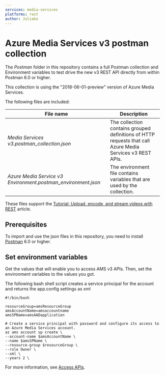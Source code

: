 ```yaml
---
services: media-services
platforms: rest
author: Juliako
---
```


# Azure Media Services v3 postman collection 

The *Postman* folder in this repository contains a full Postman collection and Environment variables to test drive the new v3 REST API directly from within Postman 6.0 or higher.

This collection is using the "2018-06-01-preview" version of Azure Media Services.

The following files are included:

|File name|Description|
|---|---|
|*Media Services v3.postman_collection.json*|The collection contains grouped definitions of HTTP requests that call Azure Media Services v3 REST APIs.|
|*Azure Media Service v3 Environment.postman_environment.json*|The environment file contains variables that are used by the collection. |

These files support the [Tutorial: Upload, encode, and stream videos with REST](https://docs.microsoft.com/azure/media-services/latest/stream-files-tutorial-with-rest) article.

## Prerequisites

To import and use the json files in this repository, you need to install [Postman](https://www.getpostman.com/) 6.0 or higher.

## Set environment variables

Get the values that will enable you to access AMS v3 APIs. Then, set the environment variables to the values you got. 

The following bash shell script creates a service principal for the account and returns the app.config settings as xml

    #!/bin/bash

    resourceGroup=amsResourceGroup
    amsAccountName=amsaccountname
    amsSPName=amsAADapplication

    # Create a service principal with password and configure its access to an Azure Media Services account.
    az ams account sp create \
    --account-name $amsAccountName \
    --name $amsSPName \
    --resource-group $resourceGroup \
    --role Owner \
    --xml \
    --years 2 \

For more information, see [Access APIs](https://docs.microsoft.com/azure/media-services/latest/access-api-cli-how-to).

